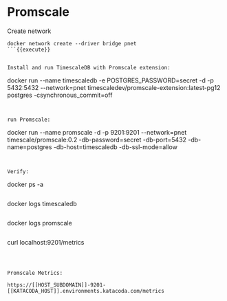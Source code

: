 # Promscale



Create network
```
docker network create --driver bridge pnet
```{{execute}}


Install and run TimescaleDB with Promscale extension:
```
docker run --name timescaledb -e POSTGRES_PASSWORD=secret -d -p 5432:5432 --network=pnet timescaledev/promscale-extension:latest-pg12 postgres -csynchronous_commit=off
```{{execute}}


run Promscale:
```
docker run --name promscale -d -p 9201:9201 --network=pnet timescale/promscale:0.2 -db-password=secret -db-port=5432 -db-name=postgres -db-host=timescaledb -db-ssl-mode=allow
```{{execute}}


Verify:
```
docker ps -a
```{{execute}}

```
docker logs timescaledb
```{{execute}}

```
docker logs promscale
```{{execute}}

```
curl localhost:9201/metrics
```{{execute}}



Promscale Metrics:

https://[[HOST_SUBDOMAIN]]-9201-[[KATACODA_HOST]].environments.katacoda.com/metrics


